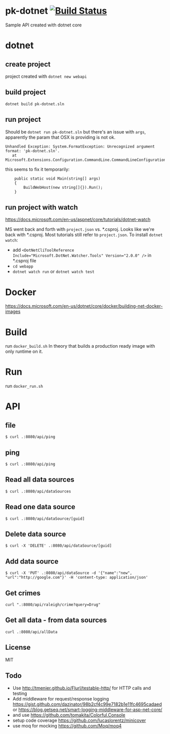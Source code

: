 # pk-dotnet [![Build Status](https://travis-ci.org/7in14/pk-dotnet.svg?branch=master)](https://travis-ci.org/7in14/pk-dotnet)
Sample API created with dotnet core

# dotnet

## create project
project created with `dotnet new webapi`

## build project
`dotnet build pk-dotnet.sln`

## run project
Should be `dotnet run pk-dotnet.sln` but there's an issue with `args`, apparently the param that OSX is providing is not ok.
```
Unhandled Exception: System.FormatException: Unrecognized argument format: 'pk-dotnet.sln'.
   at Microsoft.Extensions.Configuration.CommandLine.CommandLineConfigurationProvider.Load()
```
this seems to fix it temporarily:
```
    public static void Main(string[] args)
    {
        BuildWebHost(new string[]{}).Run();
    }
```

## run project with watch
https://docs.microsoft.com/en-us/aspnet/core/tutorials/dotnet-watch

MS went back and forth with `project.json` vs. *.csproj. Looks like we're back with *.csproj. Most tutorials still refer to `project.json`.
To install `dotnet watch`:
* add `<DotNetCliToolReference Include="Microsoft.DotNet.Watcher.Tools" Version="2.0.0" />` in *.csproj file
* `cd webapp`
* `dotnet watch run` or `dotnet watch test`

# Docker
https://docs.microsoft.com/en-us/dotnet/core/docker/building-net-docker-images

# Build
run `docker_build.sh`
In theory that builds a production ready image with only runtime on it.


# Run
run `docker_run.sh`

# API
## file
```
$ curl .:8080/api/ping
```

## ping
```
$ curl .:8080/api/ping
```

## Read all data sources
```
$ curl .:8080/api/dataSources
```

## Read one data source
```
$ curl .:8080/api/dataSource/[guid]
```

## Delete data source
```
$ curl -X 'DELETE' .:8080/api/dataSource/[guid]
```
## Add data source
```
$ curl -X 'PUT' .:8080/api/dataSource -d '{"name":"new", "url":"http://google.com"}' -H 'content-type: application/json'
```

## Get crimes
```
curl ".:8080/api/raleigh/crime?query=Drug"
```

## Get all data - from data sources
```
curl .:8080/api/allData
```

## License

MIT

## Todo
* Use http://tmenier.github.io/Flurl/testable-http/ for HTTP calls and testing
* Add middleware for request/response logging https://gist.github.com/dazinator/98b2cf4c99e7182b1e11fc4695cadaed or https://blog.getseq.net/smart-logging-middleware-for-asp-net-core/
 * and use https://github.com/tomakita/Colorful.Console
* setup code coverage https://github.com/lucaslorentz/minicover
* use moq for mocking https://github.com/Moq/moq4